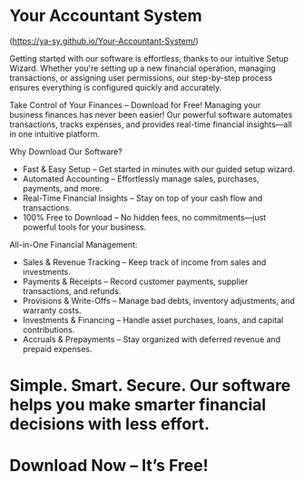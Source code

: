 # Your Accountant System

(https://ya-sy.github.io/Your-Accountant-System/)

Getting started with our software is effortless, thanks to our intuitive Setup Wizard. Whether you're setting up a new financial operation, managing transactions, or assigning user permissions, our step-by-step process ensures everything is configured quickly and accurately.

Take Control of Your Finances – Download for Free!
Managing your business finances has never been easier! Our powerful software automates transactions, tracks expenses, and provides real-time financial insights—all in one intuitive platform.

Why Download Our Software?
 * Fast & Easy Setup – Get started in minutes with our guided setup wizard.
 * Automated Accounting – Effortlessly manage sales, purchases, payments, and more.
 * Real-Time Financial Insights – Stay on top of your cash flow and transactions.
 * 100% Free to Download – No hidden fees, no commitments—just powerful tools for your business.

All-in-One Financial Management:
 * Sales & Revenue Tracking – Keep track of income from sales and investments.
 * Payments & Receipts – Record customer payments, supplier transactions, and refunds.
 * Provisions & Write-Offs – Manage bad debts, inventory adjustments, and warranty costs.
 * Investments & Financing – Handle asset purchases, loans, and capital contributions.
 * Accruals & Prepayments – Stay organized with deferred revenue and prepaid expenses.

 # Simple. Smart. Secure. Our software helps you make smarter financial decisions with less effort.

 # Download Now – It’s Free!
